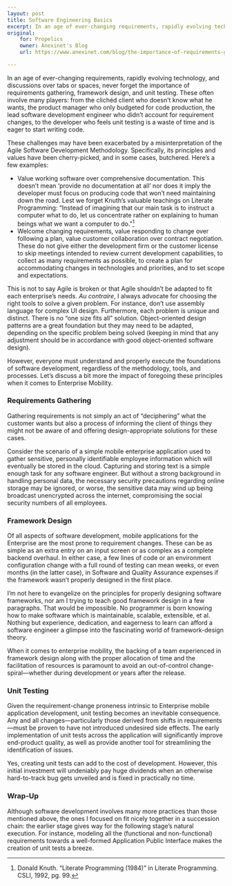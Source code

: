 ```yaml
---
layout: post
title: Software Engineering Basics
excerpt: In an age of ever-changing requirements, rapidly evolving technology, and discussions over tabs or spaces, never forget the importance of requirements gathering, framework design, and unit testing.
original:
    for: Propelics
    owner: Anexinet's Blog
    url: https://www.anexinet.com/blog/the-importance-of-requirements-gathering-framework-design-and-unit-testing/

---
```


In an age of ever-changing requirements, rapidly evolving technology, and discussions over tabs or spaces, never forget the importance of requirements gathering, framework design, and unit testing. These often involve many players: from the clichéd client who doesn’t know what he wants, the product manager who only budgeted for code production, the lead software development engineer who didn’t account for requirement changes, to the developer who feels unit testing is a waste of time and is eager to start writing code.

These challenges may have been exacerbated by a misinterpretation of the Agile Software Development Methodology. Specifically, its principles and values have been cherry-picked, and in some cases, butchered. Here’s a few examples:

- Value working software over comprehensive documentation. This doesn’t mean ‘provide no documentation at all’ nor does it imply the developer must focus on producing code that won’t need maintaining down the road. Lest we forget Knuth’s valuable teachings on Literate Programming: “Instead of imagining that our main task is to instruct a computer what to do, let us concentrate rather on explaining to human beings what we want a computer to do.”[^1] 
- Welcome changing requirements, value responding to change over following a plan, value customer collaboration over contract negotiation. These do not give either the development firm or the customer license to skip meetings intended to review current development capabilities, to collect as many requirements as possible, to create a plan for accommodating changes in technologies and priorities, and to set scope and expectations.

[^1]: Donald Knuth. “Literate Programming (1984)” in Literate Programming. CSLI, 1992, pg. 99.

This is not to say Agile is broken or that Agile shouldn’t be adapted to fit each enterprise’s needs. _Au contraire_, I always advocate for choosing the right tools to solve a given problem. For instance, don’t use assembly language for complex UI design. Furthermore, each problem is unique and distinct. There is no “one size fits all” solution. Object-oriented design patterns are a great foundation but they may need to be adapted, depending on the specific problem being solved (keeping in mind that any adjustment should be in accordance with good object-oriented software design).

However, everyone must understand and properly execute the foundations of software development, regardless of the methodology, tools, and processes. Let’s discuss a bit more the impact of foregoing these principles when it comes to Enterprise Mobility.

### Requirements Gathering

Gathering requirements is not simply an act of “deciphering” what the customer wants but also a process of informing the client of things they might not be aware of and offering design-appropriate solutions for these cases.

Consider the scenario of a simple mobile enterprise application used to gather sensitive, personally identifiable employee information which will eventually be stored in the cloud. Capturing and storing text is a simple enough task for any software engineer. But without a strong background in handling personal data, the necessary security precautions regarding online storage may be ignored, or worse, the sensitive data may wind up being broadcast unencrypted across the internet, compromising the social security numbers of all employees.

### Framework Design

Of all aspects of software development, mobile applications for the Enterprise are the most prone to requirement changes. These can be as simple as an extra entry on an input screen or as complex as a complete backend overhaul. In either case, a few lines of code or an environment configuration change with a full round of testing can mean weeks, or even months (in the latter case), in Software and Quality Assurance expenses if the framework wasn’t properly designed in the first place.

I’m not here to evangelize on the principles for properly designing software frameworks, nor am I trying to teach good framework design in a few paragraphs. That would be impossible. No programmer is born knowing how to make software which is maintainable, scalable, extensible, et al. Nothing but experience, dedication, and eagerness to learn can afford a software engineer a glimpse into the fascinating world of framework-design theory.

When it comes to enterprise mobility, the backing of a team experienced in framework design along with the proper allocation of time and the facilitation of resources is paramount to avoid an out-of-control change-spiral—whether during development or years after the release.

### Unit Testing

Given the requirement-change proneness intrinsic to Enterprise mobile application development, unit testing becomes an inevitable consequence. Any and all changes—particularly those derived from shifts in requirements—must be proven to have not introduced undesired side effects. The early implementation of unit tests across the application will significantly improve end-product quality, as well as provide another tool for streamlining the identification of issues.

Yes, creating unit tests can add to the cost of development. However, this initial investment will undeniably pay huge dividends when an otherwise hard-to-track bug gets unveiled and is fixed in practically no time.

### Wrap-Up

Although software development involves many more practices than those mentioned above, the ones I focused on fit nicely together in a succession chain: the earlier stage gives way for the following stage’s natural execution. For instance, modeling all the (functional and non-functional) requirements towards a well-formed Application Public Interface makes the creation of unit tests a breeze. 
